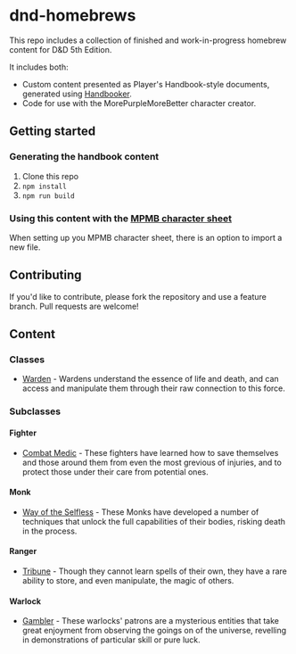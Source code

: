 # dnd-homebrews

This repo includes a collection of finished and work-in-progress homebrew content for D&D 5th Edition.

It includes both:
- Custom content presented as Player's Handbook-style documents, generated using [Handbooker](https://github.com/metamagic-games/handbooker).
- Code for use with the MorePurpleMoreBetter character creator.

## Getting started

### Generating the handbook content

1. Clone this repo
2. `npm install`
3. `npm run build`

### Using this content with the [MPMB character sheet](https://www.google.co.uk/search?hl=en&q=more+purple+more+better+patreon&meta=)

When setting up you MPMB character sheet, there is an option to import a new file.

## Contributing

If you'd like to contribute, please fork the repository and use a feature branch. Pull requests are welcome!

## Content

### Classes

- [Warden](https://github.com/metamagic-games/dnd-homebrews/blob/master/src/Classes/Warden/Warden.pdf) - Wardens understand the essence of life and death, and can access and manipulate them through their raw connection to this force. 

### Subclasses

#### Fighter

- [Combat Medic](https://github.com/metamagic-games/dnd-homebrews/blob/master/src/Subclasses/Fighter/CombatMedic/CombatMedic.pdf) - These fighters have learned how to save themselves and those around them from even the most grevious of injuries, and to protect those under their care from potential ones. 

#### Monk

- [Way of the Selfless](https://github.com/metamagic-games/dnd-homebrews/blob/master/src/Subclasses/Monk/Way%20of%20the%20Selfless/WayOfTheSelfless.md) - These Monks have developed a number of techniques that unlock the full capabilities of their bodies, risking death in the process.

#### Ranger

- [Tribune](https://github.com/metamagic-games/dnd-homebrews/blob/master/src/Subclasses/Ranger/Tribune/Tribune.pdf) - Though they cannot learn spells of their own, they have a rare ability to store, and even manipulate, the magic of others.

#### Warlock

- [Gambler](https://github.com/metamagic-games/dnd-homebrews/blob/master/src/Subclasses/Warlock/Gambler/Gambler.md) - These warlocks' patrons are a mysterious entities that take great enjoyment from observing the goings on of the universe, revelling in demonstrations of particular skill or pure luck. 
